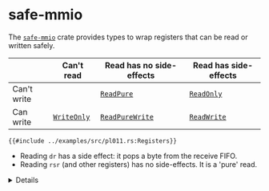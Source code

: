 # safe-mmio

The [`safe-mmio`] crate provides types to wrap registers that can be read or
written safely.

|             | Can't read    | Read has no side-effects | Read has side-effects |
| ----------- | ------------- | ------------------------ | --------------------- |
| Can't write |               | [`ReadPure`]             | [`ReadOnly`]          |
| Can write   | [`WriteOnly`] | [`ReadPureWrite`]        | [`ReadWrite`]         |

<!-- mdbook-xgettext: skip -->

```rust,editable,compile_fail
{{#include ../examples/src/pl011.rs:Registers}}
```

- Reading `dr` has a side effect: it pops a byte from the receive FIFO.
- Reading `rsr` (and other registers) has no side-effects. It is a 'pure' read.

<details>

- There are a number of different crates providing safe abstractions around MMIO
  operations; we recommend the `safe-mmio` crate.
- The difference between `ReadPure` or `ReadOnly` (and likewise between
  `ReadPureWrite` and `ReadWrite`) is whether reading a register can have
  side-effects that change the state of the device, e.g., reading the data
  register pops a byte from the receive FIFO. `ReadPure` means that reads have
  no side-effects, they are purely reading data.

</details>

[`safe-mmio`]: https://crates.io/crates/safe-mmio
[`ReadOnly`]: https://docs.rs/safe-mmio/latest/safe_mmio/fields/struct.ReadOnly.html
[`ReadPure`]: https://docs.rs/safe-mmio/latest/safe_mmio/fields/struct.ReadPure.html
[`ReadPureWrite`]: https://docs.rs/safe-mmio/latest/safe_mmio/fields/struct.ReadPureWrite.html
[`ReadWrite`]: https://docs.rs/safe-mmio/latest/safe_mmio/fields/struct.ReadWrite.html
[`WriteOnly`]: https://docs.rs/safe-mmio/latest/safe_mmio/fields/struct.WriteOnly.html
